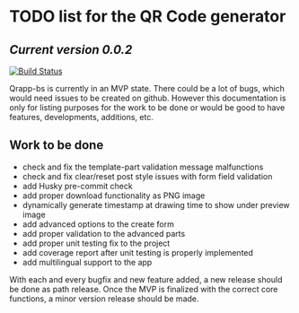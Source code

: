 
# TODO list for the QR Code generator

## _Current version 0.0.2_

[![Build Status](https://travis-ci.com/CreativeZoller/qrapp-bs.svg?branch=master)](https://travis-ci.com/CreativeZoller/qrapp-bs)

Qrapp-bs is currently in an MVP state. There could be a lot of bugs, which would need issues to be created on github. However this documentation is only for listing purposes for the work to be done or would be good to have features, developments, additions, etc.

## Work to be done

- check and fix the template-part validation message malfunctions
- check and fix clear/reset post style issues with form field validation
- add Husky pre-commit check
- add proper download functionality as PNG image
- dynamically generate timestamp at drawing time to show under preview image
- add advanced options to the create form
- add proper validation to the advanced parts
- add proper unit testing fix to the project
- add coverage report after unit testing is properly implemented
- add multilingual support to the app

With each and every bugfix and new feature added, a new release should be done as path release. Once the MVP is finalized with the correct core functions, a minor version release should be made.
